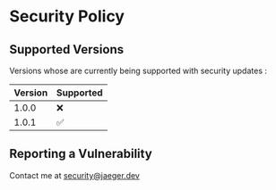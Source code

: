 # Security Policy

## Supported Versions

Versions whose are currently being supported with security updates :

| Version | Supported          |
| ------- | ------------------ |
| 1.0.0   | :x:                |
| 1.0.1   | :white_check_mark: |

## Reporting a Vulnerability

Contact me at security@jaeger.dev

